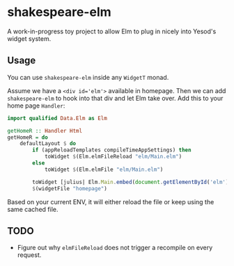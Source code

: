 # shakespeare-elm

A work-in-progress toy project to allow Elm to plug in nicely into Yesod's
widget system.

## Usage

You can use `shakespeare-elm` inside any `WidgetT` monad.

Assume we have a `<div id='elm'>` available in homepage. Then we can add `shakespeare-elm` to hook into that div and let Elm take over. Add this to your home page `Handler`:

```hs
import qualified Data.Elm as Elm

getHomeR :: Handler Html
getHomeR = do
    defaultLayout $ do
        if (appReloadTemplates compileTimeAppSettings) then
            toWidget $(Elm.elmFileReload "elm/Main.elm")
        else
            toWidget $(Elm.elmFile "elm/Main.elm")

        toWidget [julius| Elm.Main.embed(document.getElementById('elm')); |]
        $(widgetFile "homepage")
```

Based on your current ENV, it will either reload the file or keep using the same cached file.

## TODO

* Figure out why `elmFileReload` does not trigger a recompile on every request.
